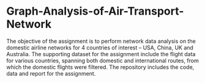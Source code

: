 # Graph-Analysis-of-Air-Transport-Network

The objective of the assignment is to perform network data analysis on the domestic airline networks for 4 countries of interest – USA, China, UK and Australia.
The supporting dataset for the assignment include the flight data for various countries, spanning both domestic and international routes, from which the domestic flights were filtered. The repository includes the code, data and report for the assignment.
